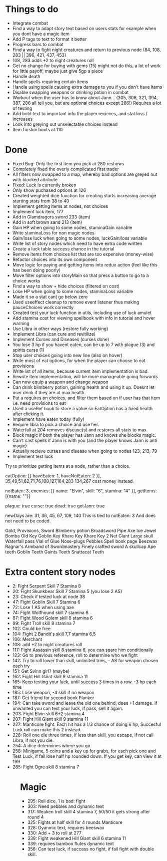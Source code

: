 # Things to do

<ul>
  <li>Integrate combat</li>
  <li>Find a way to adapt story text based on users stats for example when you dont have a magic item</li>
  <li>Add P tags to text to format it better</li>
  <li>Progress bars to combat</li>
  <li>Find a way to fight night creatures and return to previous node (84, 108, 283 || 396, 421, 437, 453)</li>
  <li>108, 283 adds +2 to night creatures roll</li>
  <li>Get no change for buying with gems (15) might not do this, a lot of work for little payoff, maybe just give 5gp a piece</li>
  <li>Handle death</li>
  <li>Handle spells requiring certain items</li>
  <li>Handle using spells causing extra damage to you if you don't have items</li>
  <li>Disable swapping weapons or drinking potion in combat</li>
  <li>Workout when the user has to know about Jann... (305, 306, 321, 394, 387, 286 all tell you, but are optional choices except 286!) Requires a lot of testing</li>
  <li>Add bold text to important info the player recieves, and stat loss / increases</li>
  <li>Look into greying out unselectable choices instead</li>
  <li>Item furskin boots at 110</li>
</ul>

# Done

<ul>
  <li>Fixed Bug: Only the first item you pick at 280 reshows</li>
  <li>Completely fixed the overly complicated first trader</li>
  <li>All filters now swapped to a map, whereby bad options are greyed out with blocked attribute</li>
  <li>Fixed: Luck is currently broken</li>
  <li>Only show puchased options at 126</li>
  <li>Created weighted dice function for creating starts increasing average starting stats from 38 to 40</li>
  <li>Implement getting items at nodes, not choices</li>
  <li>Implement luck item, 177</li>
  <li>Add in Glamdragors sword 233 (item)</li>
  <li>Add in soft brown sand 213 (item)</li>
  <li>Gain HP when going to some nodes, staminaGain variable</li>
  <li>Write staminaLoss for non magic nodes</li>
  <li>Gain/lose luck when going to some nodes, luckGain/loss variable</li>
  <li>Write list of story nodes which need to have extra code written</li>
  <li>Create a luck table success chance in the tutorial</li>
  <li>Remove items from choices list that are too expensive (money-wise)</li>
  <li>Refactor choices into its own component</li>
  <li>Move logic for paying and getting items into redux action (feel like this has been doing poorly)</li>
  <li>Move filter options into storyMain so that press a button to go to a choice works</li>
  <li>Find a way to show + hide choices (filtered on cost)</li>
  <li>Lose HP when going to some nodes, staminaLoss variable</li>
  <li>Made it so a stat cant go below zero</li>
  <li>Used useeffect cleanup to remove event listener thus making pauceChoices work correctly</li>
  <li>Created test your luck function in utils, including use of luck amulet</li>
  <li>Add stamina cost for viewing spellbook with info in tutorial and hover warning</li>
  <li>Use Libra in other ways (restore fully working)</li>
  <li>Implement Libra (can cure and revitilize)</li>
  <li>Implement Curses and Diseases (curses done)</li>
  <li>You lose 3 hp if you havent eaten, can be up to 7 with plague (3) and spirits curse (1)</li>
  <li>Stop user choices going into new line (also on hover)</li>
  <li>Write most of eat options, for when the player can choose to eat provisions</li>
  <li>Write list of all items, because current item implementation is bad.</li>
  <li>Rewrite item implementation, will be more manageable going forwards</li>
  <li>Can now equip a weapon and change weapon</li>
  <li>Can drink blimberry potion, gaining health and using it up. Doesnt let user drink if they are at max health.</li>
  <li>Put a requires on choices, and filter them based on if user has that item i.e. need provisions to eat</li>
  <li>Used a useRef hook to store a value so EatOption has a fixed health after clicking it.</li>
  <li>Implement have eaten today (fully)</li>
  <li>Require libra to pick a choice and use her.</li>
  <li>Waterfall at 204 removes disease(s) and restores all stats to max</li>
  <li>Block magic if both the player has Jann and knows she blocks magic.</li>
  <li>Can't cast spells if Jann is with you (and the player knows Jann is anti magic)</li>
  <li>Actually recieve curses and disease when going to nodes 123, 213, 79</li>
  <li>Implement test luck</li>
</ul>

Try to prioritize getting items at a node, rather than a choice.

eatOption: [{ haveEaten: 1, haveNotEaten: 2 }],
35,49,51,62,71,76,108,127,164,283
134,267 cost money instead.

notEaten: 3,
enemies: [{ name: "Elvin", skill: "6", stamina: "4" }],
getItems: [{name: ""}]

plague: true
curse: true
dead: true
getJann: true

newDays are: 31, 36, 45, 67, 109, 140
This is tied to notEaten: 3
And does not need to be coded.

Gold,
Provisions,
Sword
Blimberry potion
Broadsword
Pipe
Axe
Ice Jewel
Bomba
Old Key
Goblin Key
Khare Key
Khare Key 2
Net Giant
Large skull
Waterfall pass
Vial of Glue
Nose-plugs
Pebbles
Spell book page
Beezwax
Ragnar's Armband of Swordmastery
Finely crafted sword
A skullcap
Ape teeth
Goblin Teeth
Gaints Teeth
Snattacat Teeth

# Extra content story nodes

<ul>
<li>2: Fight Serpent Skill 7 Stamina 8</li>
<!-- <li>4: Use Key if have it</li> -->
<li>20: Fight Skunkbear Skill 7 Stamina 5 (you lose 2 AS)</li>
<!-- <li>21: Add eat food option </li> -->
<!-- <li>22: Trader Pipe roll </li> -->
<li>23: Check if tested luck at node 38</li>
<!-- <li>25: Use up Libra</li> -->
<!-- <li>29: Choose artefact to give</li> -->
<!-- <li>31: Possibly lose 3 hp</li> -->
<!-- <li>32: Choose 2 items to give up</li> -->
<!-- <li>33: Choice costs 2 gp</li> -->
<!-- <li>35: Can eat food if you wish 2 or 1 hp</li> -->
<!-- <li>36: Possibly lose 3 hp</li> -->
<!-- <li>37: Get Jann</li> -->
<!-- <li>45: Possibly lose 3 hp</li> -->
<li>47: Fight Goblin Skill 7 Stamina 6</li>
<!-- <li>48: Takes either spell book or 2 magic items</li> -->
<!-- <li>50: Get collar</li> -->
<!-- <li>57: Get 12 gold, lose 1 item user chooses</li> -->
<li>72: Lose 1 AS when using axe</li>
<li>74: Fight Wolfhound skill 7 stamina 6</li>
<!-- <li>79: Get plague (-3 hp per day)</li> -->
<!-- <li>82: Test luck</li> -->
<li>87: Fight Wood Golem skill 8 stamina 6</li>
<!-- <li>88: Options depend on items (pipe)</li> -->
<!-- <li>93: Must roll 2 dice once, - stamina each time, try more times if wanted</li> -->
<li>99: Fight Troll skill 8 stamina 7</li>
<!-- <li>100: Options depend on Jann</li> -->
<!-- <li>101: Nothing leads here</li> -->
<li>102: Could be free</li>
<li>104: Fight 2 Bandit's skill 7,7 stamina 6,5</li>
<li>106: Merchant</li>
<li>108: add +2 to night creatures roll</li>
<!-- <li>112: Libra choice</li> -->
<li>117: Fight Assassin skill 8 stamina 6, you can spare him conditionally</li>
<!-- <li>122: Get item Armband + 2 AS if using sword</li> -->
<li>123: Go to previous reference, roll to determine who we fight</li>
<!-- <li>124: Get cursed, from now on lose +1 stamina for all stamina loss actions except magic</li> -->
<!-- <li>126: Only view purchased items</li> -->
<!-- 130: Libra option -->
<!-- <li>133: Test luck if you want</li> -->
<!-- <li>141: Barter or not for the axe</li> -->
<li>142: Try to roll lower than skill, unlimited tries, - AS for weapon chosen each try</li>
<!-- <li>144: Test luck</li> -->
<li>151: Get Svinn girl? (maybe)</li>
<!-- <li>161: You have to pay, so block this option if not enough GP</li> -->
<li>162: Fight Hill Gaint skill 9 stamina 11</li>
<li>165: Keep testing your luck, until success 3 times in a row. -3 hp each time</li>
<!-- <li>168: Lose all provisions </li> -->
<!-- <li>171: Either option means Jann stays</li> -->
<!-- <li>177: Luck item</li> -->
<!-- <li>182: Give him axe if have it, or give him something else</li> -->
<li>185: Lose weapon, -4 skill if no weapon</li>
<li>187: Get friend for second book Flanker</li>
<li>194: Can take sword and leave the old one behind, does +1 damage. If unwanted you can test your luck, if pass, sell it again.</li>
<li>203: Fight Elvin skill 6+2 stamina 4</li>
<!-- <li>204: Waterfall cures you of all except disease</li> -->
<!-- <li>205: Lose Jann</li> -->
<!-- <li>206: Dead if no Libra</li> -->
<li>207: Fight Hill Giant skill 9 stamina 11</li>
<!-- <li>213: Curse of Alianna -2 skill until removed</li> -->
<!-- <li>214: Trader broadsword barter</li> -->
<!-- <li>218: Remove each item based on Test your Luck roll</li> -->
<li>227: Manticore fight. Each hit has a 1/3 chance of doing 6 hp, Succesful Luck roll can make this 2 instead.</li>
<li>228: Roll one die three times, if less than skill, you escape, if not call Libra, if not you die.</li>
<!-- <li>233: Get free waterfall pass</li> -->
<li>254: A dice determines where you go</li>
<!-- <li>257: The option to buy food 2 gp for 2 provisions</li> -->
<li>258: Minigame, 5 coins and a key up for grabs, for each pick one and Test Luck, if fail lose half hp rounded down. If you get key, can view it at 199</li>
<!-- <li>261: Lose all items except equipped weapon</li> -->
<!-- <li>269: Test Luck - if fail you die</li> -->
<!-- <li>270: Roll dice if 1 - 4 take that damage</li> -->
<!-- <li>276: Can kill you if Jann is with you. Text is dynamic.</li> -->
<!-- <li>277: Roll 2 dice, If equals luck, -1 hp, if over luck, -3 hp. If two 6's you die. Other pages affect these numbers.</li> -->
<!-- <li>283: Get 2 hp if no enemies fought or 1 hp if fought</li> -->
<li>285: Fight Ogre skill 8 stamina 7</li>
<ul>

# Magic

<ul>
<li>295: Roll dice, 1 is bad: fight</li>
<li>303: Need pebbles and dynamic text</li>
<li>317: Weaken troll skill 4 stamina 7, 50/50 it gets strong after round 4</li>
<li>325: Fights at half skill for 4 rounds Manticore</li>
<li>328: Dyanmic text, requires beeswax</li>
<li>330: Add + 3 to roll at 277</li>
<li>338: Fight weakened Hill Giant skill 6 stamina 11</li>
<li>339: requires bamboo flutes dynamic text</li>
<li>356: Can test luck, if success no fight, if fail fight with double skill.</li>
</ul>

